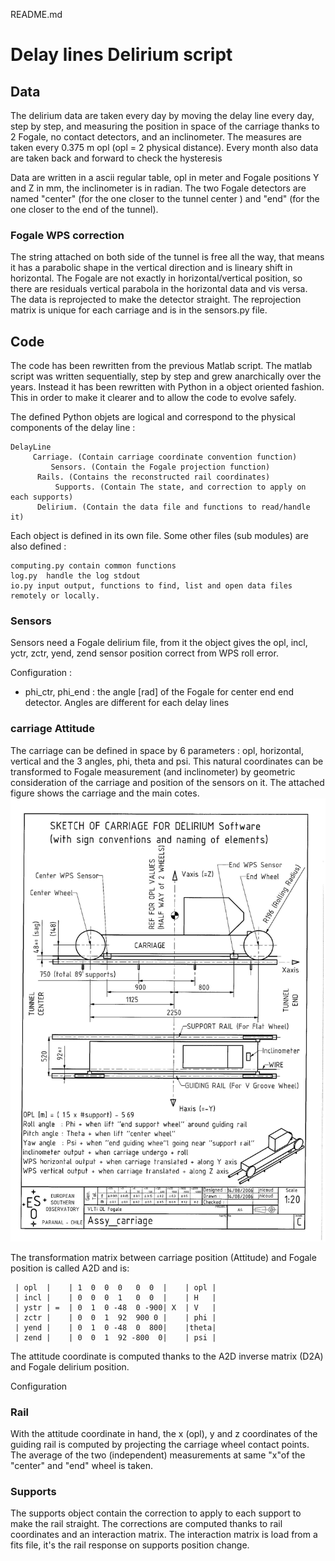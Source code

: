 README.md

# Delay lines Delirium script

## Data 
The delirium data are taken every day by moving the delay line every day, step by step, and measuring the position in space of the carriage thanks to 2 Fogale, no contact detectors, and an inclinometer. The measures are taken every 0.375 m opl (opl = 2 physical distance). Every month also data are taken back and forward to check the hysteresis

Data are written in a ascii regular table, opl  in meter and Fogale positions Y and Z in mm, the inclinometer is in radian. The two Fogale detectors are named "center" (for the one closer to the tunnel center ) and "end" (for the one closer to the end of the tunnel). 

### Fogale WPS correction 

The string attached on both side of the tunnel is free all the way, that means it has a parabolic shape in the vertical direction and is lineary shift in horizontal. The Fogale are not exactly in horizontal/vertical position, so there are residuals vertical parabola in the horizontal data and vis versa. The data is reprojected to make the detector straight. The reprojection matrix is unique for each carriage and is in the sensors.py file. 

## Code

The code has been rewritten from the previous Matlab script. The matlab script was written sequentially, step by step and grew anarchically over the years.  Instead it has been rewritten with Python in a object oriented fashion. This in order to make it clearer and to allow the code to evolve safely. 

The defined Python objets are logical and correspond to the physical components of the delay line :

    DelayLine 
         Carriage. (Contain carriage coordinate convention function)
             Sensors. (Contain the Fogale projection function)
          Rails. (Contains the reconstructed rail coordinates)
              Supports. (Contain The state, and correction to apply on each supports)
          Delirium. (Contain the data file and functions to read/handle it)

Each object is defined in its own file. Some other files (sub modules) are also defined :

    computing.py contain common functions 
    log.py  handle the log stdout 
    io.py input output, functions to find, list and open data files remotely or locally. 


### Sensors

Sensors need a Fogale delirium file, from it the object gives the opl, incl, yctr, zctr, yend, zend sensor position correct from WPS roll error. 

Configuration :

- phi_ctr, phi_end  : the angle [rad] of the Fogale for center end end detector. Angles are different for each delay lines 


 
### carriage Attitude 

The carriage can be defined in space by 6 parameters : opl, horizontal, vertical and the 3 angles, phi, theta and psi. This natural coordinates can be transformed to Fogale measurement (and inclinometer) by geometric consideration of the carriage and position of the sensors on it. 
The attached figure shows the carriage and the main cotes. 
![Delirium_carriage](Delirium_carriage.jpg)

The transformation matrix between carriage position (Attitude) and Fogale position is called A2D and is:

     | opl  |    | 1  0  0  0   0  0  |    | opl |
     | incl |    | 0  0  0  1   0  0  |    | H   |
     | ystr | =  | 0  1  0 -48  0 -900| X  | V   |
     | zctr |    | 0  0  1  92  900 0 |    | phi | 
     | yend |    | 0  1  0 -48  0  800|    |theta|  
     | zend |    | 0  0  1  92 -800  0|    | psi |

The attitude coordinate is computed thanks to the A2D inverse matrix (D2A) and Fogale delirium position.

Configuration


### Rail

With the attitude coordinate in hand, the x (opl), y and z coordinates of the guiding rail is computed by projecting the carriage wheel contact points. The average of the two (independent) measurements at same "x"of the "center" and "end" wheel is taken. 

### Supports 

The supports object contain the correction to apply to each support to make the rail straight. The corrections are computed thanks to rail coordinates and an interaction matrix. The interaction matrix is load from a fits file, it's the rail response  on supports position change. 





    

